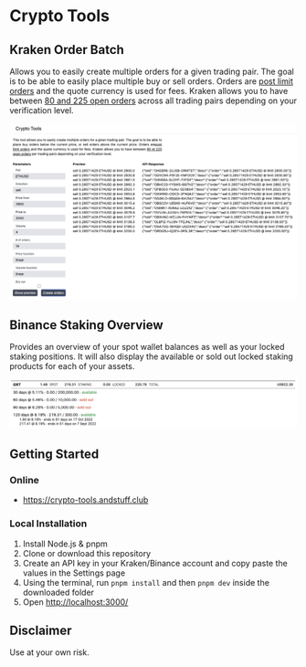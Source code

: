 # Crypto Tools

## Kraken Order Batch

Allows you to easily create multiple orders for a given trading pair. The goal
is to be able to easily place multiple buy or sell orders. Orders are
[post limit orders](1) and the quote currency is used for fees. Kraken allows
you to have between [80 and 225 open orders](2) across all trading pairs
depending on your verification level.

![screenshot-kraken-order-batch](public/screenshot-kraken-order-batch.png)

## Binance Staking Overview

Provides an overview of your spot wallet balances as well as your locked staking
positions. It will also display the available or sold out locked staking
products for each of your assets.

![screenshot-binance-staking](public/screenshot-binance-staking.png)

## Getting Started

### Online

* https://crypto-tools.andstuff.club

### Local Installation

1. Install Node.js & pnpm
1. Clone or download this repository
1. Create an API key in your Kraken/Binance account and copy paste the values in
   the Settings page
1. Using the terminal, run `pnpm install` and then `pnpm dev` inside the
   downloaded folder
1. Open [http://localhost:3000/](http://localhost:3000/)

## Disclaimer

Use at your own risk.

